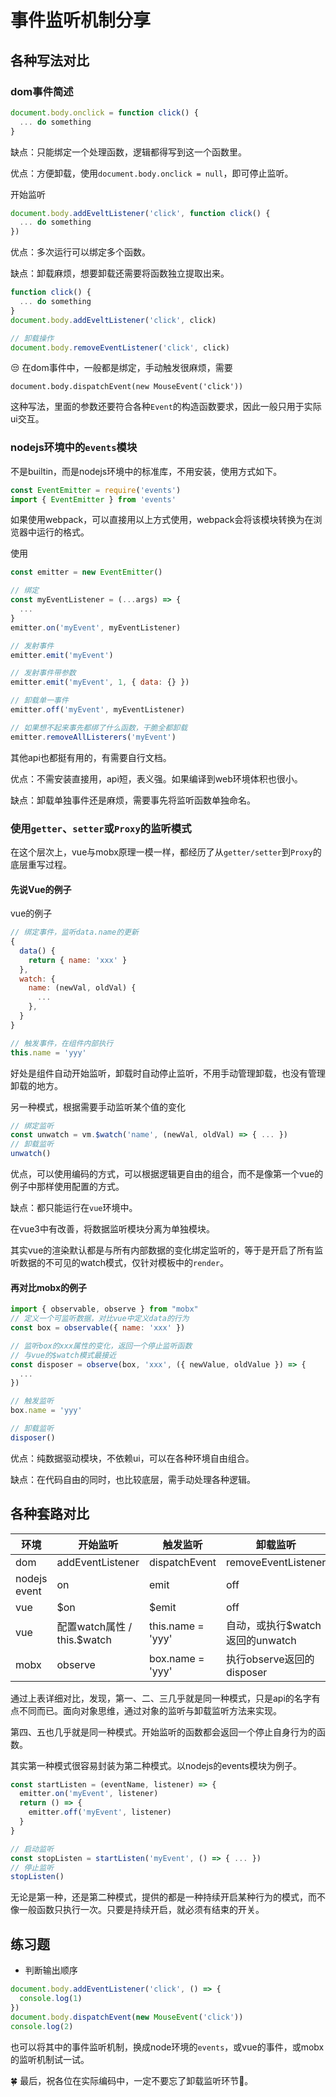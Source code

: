 # 事件监听机制分享

## 各种写法对比

### dom事件简述

```javascript
document.body.onclick = function click() {
  ... do something
}
```

缺点：只能绑定一个处理函数，逻辑都得写到这一个函数里。

优点：方便卸载，使用`document.body.onclick = null`，即可停止监听。

开始监听

```javascript
document.body.addEveltListener('click', function click() {
  ... do something
})
```

优点：多次运行可以绑定多个函数。

缺点：卸载麻烦，想要卸载还需要将函数独立提取出来。

```javascript
function click() {
  ... do something
}
document.body.addEveltListener('click', click)

// 卸载操作
document.body.removeEventListener('click', click)
```

😒 在dom事件中，一般都是绑定，手动触发很麻烦，需要

```
document.body.dispatchEvent(new MouseEvent('click'))
```

这种写法，里面的参数还要符合各种`Event`的构造函数要求，因此一般只用于实际ui交互。

### nodejs环境中的`events`模块

不是builtin，而是nodejs环境中的标准库，不用安装，使用方式如下。

```javascript
const EventEmitter = require('events')
import { EventEmitter } from 'events'
```

如果使用webpack，可以直接用以上方式使用，webpack会将该模块转换为在浏览器中运行的格式。

使用

```javascript
const emitter = new EventEmitter()

// 绑定
const myEventListener = (...args) => {
  ...
}
emitter.on('myEvent', myEventListener)

// 发射事件
emitter.emit('myEvent')

// 发射事件带参数
emitter.emit('myEvent', 1, { data: {} })

// 卸载单一事件
emitter.off('myEvent', myEventListener)

// 如果想不起来事先都绑了什么函数，干脆全都卸载
emitter.removeAllListerers('myEvent')
```

其他api也都挺有用的，有需要自行文档。

优点：不需安装直接用，api短，表义强。如果编译到web环境体积也很小。

缺点：卸载单独事件还是麻烦，需要事先将监听函数单独命名。

### 使用`getter`、`setter`或`Proxy`的监听模式

在这个层次上，vue与mobx原理一模一样，都经历了从`getter/setter`到`Proxy`的底层重写过程。

#### 先说Vue的例子

vue的例子
```javascript
// 绑定事件，监听data.name的更新
{
  data() {
    return { name: 'xxx' }
  },
  watch: {
    name: (newVal, oldVal) {
      ...
    },
  }
}

// 触发事件，在组件内部执行
this.name = 'yyy'
```

好处是组件自动开始监听，卸载时自动停止监听，不用手动管理卸载，也没有管理卸载的地方。

另一种模式，根据需要手动监听某个值的变化

```javascript
// 绑定监听
const unwatch = vm.$watch('name', (newVal, oldVal) => { ... })
// 卸载监听
unwatch()
```

优点，可以使用编码的方式，可以根据逻辑更自由的组合，而不是像第一个vue的例子中那样使用配置的方式。

缺点：都只能运行在`vue`环境中。

在vue3中有改善，将数据监听模块分离为单独模块。

其实vue的渲染默认都是与所有内部数据的变化绑定监听的，等于是开启了所有监听数据的不可见的watch模式，仅针对模板中的`render`。

#### 再对比mobx的例子

```javascript
import { observable, observe } from "mobx"
// 定义一个可监听数据，对比vue中定义data的行为
const box = observable({ name: 'xxx' })

// 监听box的xxx属性的变化，返回一个停止监听函数
// 与vue的$watch模式最接近
const disposer = observe(box, 'xxx', ({ newValue, oldValue }) => {
  ...
})

// 触发监听
box.name = 'yyy'

// 卸载监听
disposer()
```

优点：纯数据驱动模块，不依赖ui，可以在各种环境自由组合。

缺点：在代码自由的同时，也比较底层，需手动处理各种逻辑。

## 各种套路对比

| 环境 | 开始监听 | 触发监听 | 卸载监听 |
| --- | --- | --- | --- |
| dom | addEventListener | dispatchEvent | removeEventListener |
| nodejs event | on | emit | off | 
| vue | $on | $emit | off | 
| vue | 配置watch属性 / this.$watch | this.name = 'yyy' | 自动，或执行$watch返回的unwatch |
| mobx | observe | box.name = 'yyy' | 执行observe返回的disposer |

通过上表详细对比，发现，第一、二、三几乎就是同一种模式，只是api的名字有点不同而已。面向对象思维，通过对象的监听与卸载监听方法来实现。

第四、五也几乎就是同一种模式。开始监听的函数都会返回一个停止自身行为的函数。

其实第一种模式很容易封装为第二种模式。以nodejs的events模块为例子。

```javascript
const startListen = (eventName, listener) => {
  emitter.on('myEvent', listener)
  return () => {
    emitter.off('myEvent', listener)
  }
}

// 启动监听
const stopListen = startListen('myEvent', () => { ... })
// 停止监听
stopListen()
```

无论是第一种，还是第二种模式，提供的都是一种持续开启某种行为的模式，而不像一般函数只执行一次。只要是持续开启，就必须有结束的开关。

## 练习题

* 判断输出顺序

```javascript
document.body.addEventListener('click', () => {
  console.log(1)
})
document.body.dispatchEvent(new MouseEvent('click'))
console.log(2)
```

也可以将其中的事件监听机制，换成node环境的`events`，或vue的事件，或mobx的监听机制试一试。

🍀 最后，祝各位在实际编码中，一定不要忘了卸载监听环节🥂。

